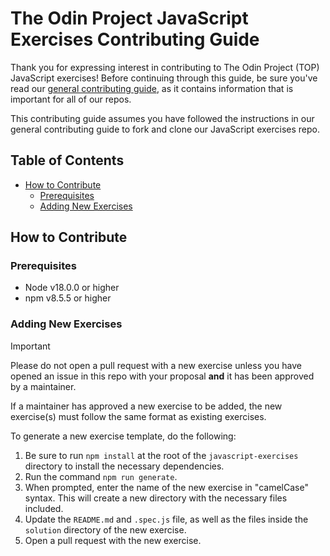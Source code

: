 # The Odin Project JavaScript Exercises Contributing Guide

Thank you for expressing interest in contributing to The Odin Project (TOP) JavaScript exercises! Before continuing through this guide, be sure you've read our [general contributing guide](https://github.com/TheOdinProject/.github/blob/main/CONTRIBUTING.md), as it contains information that is important for all of our repos.

This contributing guide assumes you have followed the instructions in our general contributing guide to fork and clone our JavaScript exercises repo.

## Table of Contents

- [How to Contribute](#how-to-contribute)
  - [Prerequisites](#prerequisites)
  - [Adding New Exercises](#adding-new-exercises)

## How to Contribute

### Prerequisites

- Node v18.0.0 or higher
- npm v8.5.5 or higher

### Adding New Exercises

> [!IMPORTANT]
> Please do not open a pull request with a new exercise unless you have opened an issue in this repo with your proposal **and** it has been approved by a maintainer.

If a maintainer has approved a new exercise to be added, the new exercise(s) must follow the same format as existing exercises.

To generate a new exercise template, do the following:

1. Be sure to run `npm install` at the root of the `javascript-exercises` directory to install the necessary dependencies.
1. Run the command `npm run generate`.
1. When prompted, enter the name of the new exercise in "camelCase" syntax. This will create a new directory with the necessary files included.
1. Update the `README.md` and `.spec.js` file, as well as the files inside the `solution` directory of the new exercise.
1. Open a pull request with the new exercise.
